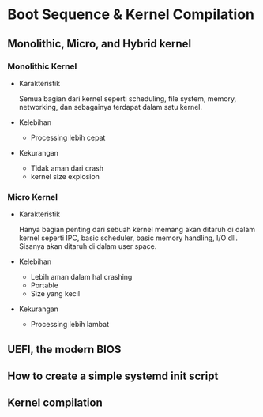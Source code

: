 # Boot Sequence & Kernel Compilation
## Monolithic, Micro, and Hybrid kernel
### Monolithic Kernel
- Karakteristik

    Semua bagian dari kernel seperti scheduling, file system, memory,
    networking, dan sebagainya terdapat dalam satu kernel.

- Kelebihan

    - Processing lebih cepat

- Kekurangan

    - Tidak aman dari crash
    - kernel size explosion

### Micro Kernel
- Karakteristik

    Hanya bagian penting dari sebuah kernel memang akan ditaruh di
    dalam kernel seperti IPC, basic scheduler, basic memory handling,
    I/O dll. Sisanya akan ditaruh di dalam user space.

- Kelebihan

    - Lebih aman dalam hal crashing
    - Portable
    - Size yang kecil

- Kekurangan

    - Processing lebih lambat

## UEFI, the modern BIOS
## How to create a simple systemd init script
## Kernel compilation
